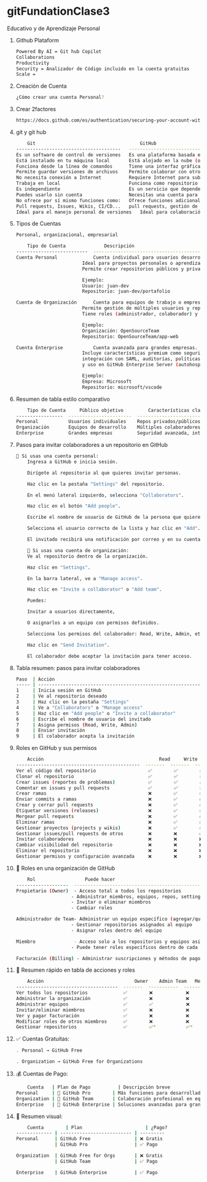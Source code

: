 # gitFundationClase3
Educativo y de Aprendizaje Personal

1. Github Plataform
    ```bash
    Powered By AI = Git hub Copilot
    Collaborations 
    Productivity
    Security = Analizador de Código incluido en la cuenta gratuitas
    Scale = 

2. Creación de Cuenta
    ```bash
    ¿Cómo crear una cuenta Personal?

3. Crear 2factores
    ```bash
    https://docs.github.com/es/authentication/securing-your-account-with-two-factor-authentication-2fa/configuring-two-factor-authentication

4. git y git hub
    ```bash
        Git                                      GitHub
    --------------------------------------   ----------------------------------------------
    Es un software de control de versiones   Es una plataforma basada en la web
    Está instalado en tu máquina local       Está alojado en la nube (online)
    Funciona desde la línea de comandos      Tiene una interfaz gráfica amigable
    Permite guardar versiones de archivos    Permite colaborar con otros usuarios en proyectos
    No necesita conexión a Internet          Requiere Internet para subir o clonar repositorios
    Trabaja en local                         Funciona como repositorio remoto
    Es independiente                         Es un servicio que depende de Git
    Puedes usarlo sin cuenta                 Necesitas una cuenta para usarlo
    No ofrece por sí mismo funciones como:   Ofrece funciones adicionales como:
    Pull requests, Issues, Wikis, CI/CD...   pull requests, gestión de ramas remotas, GitHub Actions, etc.
    Ideal para el manejo personal de versiones   Ideal para colaboración, comunidad y publicación de proyectos

5. Tipos de Cuentas
    ```bash
    Personal, organizacional, empresarial

        Tipo de Cuenta              Descripción
    --------------------------  ------------------------------------------------------------
    Cuenta Personal             Cuenta individual para usuarios desarrolladores.
                            Ideal para proyectos personales o aprendizaje.
                            Permite crear repositorios públicos y privados.

                            Ejemplo: 
                            Usuario: juan-dev
                            Repositorio: juan-dev/portafolio

    Cuenta de Organización      Cuenta para equipos de trabajo o empresas.
                            Permite gestión de múltiples usuarios y repositorios compartidos.
                            Tiene roles (administrador, colaborador) y control de permisos.

                            Ejemplo: 
                            Organización: OpenSourceTeam
                            Repositorio: OpenSourceTeam/app-web

    Cuenta Enterprise           Cuenta avanzada para grandes empresas.
                            Incluye características premium como seguridad avanzada,
                            integración con SAML, auditorías, políticas, soporte técnico,
                            y uso en GitHub Enterprise Server (autohospedado) o Cloud.

                            Ejemplo:
                            Empresa: Microsoft
                            Repositorio: microsoft/vscode

6. Resumen de tabla estilo comparativo
    ```bash
        Tipo de Cuenta     Público objetivo         Características clave                                 Ejemplo
    -----------------  -----------------------  ----------------------------------------------------  --------------------------
    Personal           Usuarios individuales    Repos privados/públicos, proyectos personales         juan-dev/portafolio
    Organización       Equipos de desarrollo    Múltiples colaboradores, roles y permisos             OpenSourceTeam/app-web
    Enterprise         Grandes empresas         Seguridad avanzada, integración empresarial           microsoft/vscode

7. Pasos para invitar colaboradores a un repositorio en GitHub
    ```bash
    🔹 Si usas una cuenta personal:
        Ingresa a GitHub e inicia sesión.

        Dirígete al repositorio al que quieres invitar personas.

        Haz clic en la pestaña "Settings" del repositorio.

        En el menú lateral izquierdo, selecciona "Collaborators".

        Haz clic en el botón "Add people".

        Escribe el nombre de usuario de GitHub de la persona que quieres invitar.

        Selecciona el usuario correcto de la lista y haz clic en "Add".

        El invitado recibirá una notificación por correo y en su cuenta de GitHub para aceptar la invitación.

        🔸 Si usas una cuenta de organización:
        Ve al repositorio dentro de la organización.

        Haz clic en "Settings".

        En la barra lateral, ve a "Manage access".

        Haz clic en "Invite a collaborator" o "Add team".

        Puedes:

        Invitar a usuarios directamente,

        O asignarlos a un equipo con permisos definidos.

        Selecciona los permisos del colaborador: Read, Write, Admin, etc.

        Haz clic en "Send Invitation".

        El colaborador debe aceptar la invitación para tener acceso.

8.  Tabla resumen: pasos para invitar colaboradores
    ```bash
    Paso  | Acción
    ----- | ----------------------------------------------------------------------------
    1     | Inicia sesión en GitHub
    2     | Ve al repositorio deseado
    3     | Haz clic en la pestaña "Settings"
    4     | Ve a "Collaborators" o "Manage access"
    5     | Haz clic en "Add people" o "Invite a collaborator"
    6     | Escribe el nombre de usuario del invitado
    7     | Asigna permisos (Read, Write, Admin)
    8     | Enviar invitación
    9     | El colaborador acepta la invitación

9. Roles en GitHub y sus permisos
    ```bash
        Acción                                          Read     Write    Maintainer   Admin
    ---------------------------------------------  -------  -------  -----------  -------
    Ver el código del repositorio                   ✅        ✅        ✅            ✅
    Clonar el repositorio                           ✅        ✅        ✅            ✅
    Crear issues (reportes de problemas)            ✅        ✅        ✅            ✅
    Comentar en issues y pull requests              ✅        ✅        ✅            ✅
    Crear ramas                                     ❌        ✅        ✅            ✅
    Enviar commits a ramas                          ❌        ✅        ✅            ✅
    Crear y cerrar pull requests                    ❌        ✅        ✅            ✅
    Etiquetar versiones (releases)                  ❌        ✅        ✅            ✅
    Mergear pull requests                           ❌        ✅        ✅            ✅
    Eliminar ramas                                  ❌        ✅        ✅            ✅
    Gestionar proyectos (projects y wikis)          ❌        ✅        ✅            ✅
    Gestionar issues/pull requests de otros         ❌        ❌        ✅            ✅
    Invitar colaboradores                           ❌        ❌        ❌            ✅
    Cambiar visibilidad del repositorio             ❌        ❌        ❌            ✅
    Eliminar el repositorio                         ❌        ❌        ❌            ✅
    Gestionar permisos y configuración avanzada     ❌        ❌        ❌            ✅

10. 🏢 Roles en una organización de GitHub
    ```bash
        Rol                  Puede hacer                                                                      No puede hacer
    -------------------  --------------------------------------------------------------------------------- ------------------------------------------
    Propietario (Owner)  - Acceso total a todos los repositorios                                          Nada restringido
                        - Administrar miembros, equipos, repos, settings, billing                        
                        - Invitar o eliminar miembros                                                    
                        - Cambiar roles                                                                  

    Administrador de Team- Administrar un equipo específico (agregar/quitar miembros)                     - Cambiar settings globales de la organización
                        - Gestionar repositorios asignados al equipo                                     - Ver información financiera o de billing
                        - Asignar roles dentro del equipo                                                

    Miembro              - Acceso solo a los repositorios y equipos asignados                             - No puede modificar configuraciones de la organización
                        - Puede tener roles específicos dentro de cada repo (Read, Write, Admin)         - No puede invitar ni eliminar miembros globales

    Facturación (Billing) - Administrar suscripciones y métodos de pago                                   - No tiene acceso a repositorios ni a la administración de equipos

11. 🧠 Resumen rápido en tabla de acciones y roles
    ```bash
        Acción                                 Owner    Admin Team   Member   Billing
    -------------------------------------  -------  -----------  -------  --------
    Ver todos los repositorios             ✅        ❌            ❌       ❌
    Administrar la organización            ✅        ❌            ❌       ❌
    Administrar equipos                    ✅        ✅            ❌       ❌
    Invitar/eliminar miembros              ✅        ❌            ❌       ❌
    Ver y pagar facturación                ✅        ❌            ❌       ✅
    Modificar roles de otros miembros      ✅        ❌            ❌       ❌
    Gestionar repositorios                 ✅        ✅*           ✅*      ❌

12. ✅ Cuentas Gratuitas:
    ```bash
    . Personal → GitHub Free

    . Organization → GitHub Free for Organizations

13. 💰 Cuentas de Pago:
    ```bash
        Cuenta   | Plan de Pago          | Descripción breve
    Personal     | 🧩 GitHub Pro        | Más funciones para desarrolladores individuales
    Organization | 👥 GitHub Team       | Colaboración profesional en equipos con más control
    Enterprise   | 🏢 GitHub Enterprise | Soluciones avanzadas para grandes empresas

14. 🧠 Resumen visual:
    ```bash
        Cuenta        | Plan                       | ¿Pago?
    ------------- | -------------------------- | ---------
    Personal      | GitHub Free                | ❌ Gratis
                  | GitHub Pro                 | ✅ Pago

    Organization  | GitHub Free for Orgs       | ❌ Gratis
                  | GitHub Team                | ✅ Pago

    Enterprise    | GitHub Enterprise          | ✅ Pago
